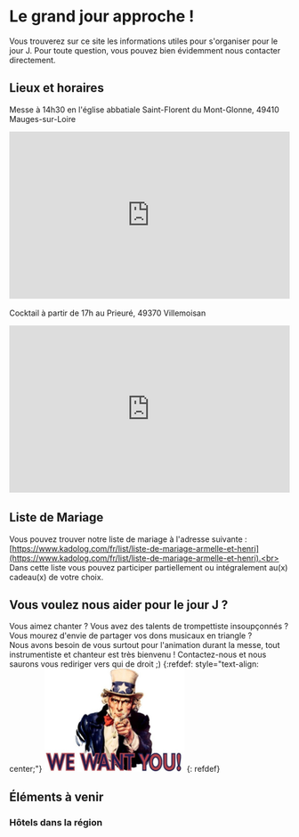 # Le grand jour approche !

Vous trouverez sur ce site les informations utiles pour s'organiser pour le jour J. Pour toute question, vous pouvez bien évidemment nous contacter directement.

## Lieux et horaires

Messe à 14h30 en l'église abbatiale Saint-Florent du Mont-Glonne, 49410 Mauges-sur-Loire
<iframe src="https://www.google.com/maps/embed?pb=!1m18!1m12!1m3!1d7792.564138261634!2d-1.020272333673088!3d47.362231727646225!2m3!1f0!2f0!3f0!3m2!1i1024!2i768!4f13.1!3m3!1m2!1s0x0%3A0xded47ae535ebdbc3!2sAbbatiale%20Saint-Florent%20du%20Mont-Glonne!5e0!3m2!1sen!2sfr!4v1581963025480!5m2!1sen!2sfr" width="100%" height="300" frameborder="0" style="border:0;" allowfullscreen></iframe>

Cocktail à partir de 17h au Prieuré, 49370 Villemoisan
<iframe src="https://www.google.com/maps/embed?pb=!1m18!1m12!1m3!1d8308.563978134436!2d-0.9130127356335604!3d47.46695734968573!2m3!1f0!2f0!3f0!3m2!1i1024!2i768!4f13.1!3m3!1m2!1s0x48089e759b0af543%3A0xf97479a421b6593f!2sLe%20Prieur%C3%A9%2C%2049370%20Villemoisan!5e0!3m2!1sen!2sfr!4v1581964484347!5m2!1sen!2sfr" width="100%" height="300" frameborder="0" style="border:0;" allowfullscreen></iframe>

## Liste de Mariage

Vous pouvez trouver notre liste de mariage à l'adresse suivante : [https://www.kadolog.com/fr/list/liste-de-mariage-armelle-et-henri](https://www.kadolog.com/fr/list/liste-de-mariage-armelle-et-henri).<br>
Dans cette liste vous pouvez participer partiellement ou intégralement au(x) cadeau(x) de votre choix.

## Vous voulez nous aider pour le jour J ?

Vous aimez chanter ? Vous avez des talents de trompettiste insoupçonnés ? Vous mourez d'envie de partager vos dons musicaux en triangle ?<br>
Nous avons besoin de vous surtout pour l'animation durant la messe, tout instrumentiste et chanteur est très bienvenu ! Contactez-nous et nous saurons vous rediriger vers qui de droit ;)
{:refdef: style="text-align: center;"}
<img src="images/Want_you.jpg" alt="We want you !" width="50%"/>
{: refdef}

## Éléments à venir

### Hôtels dans la région

